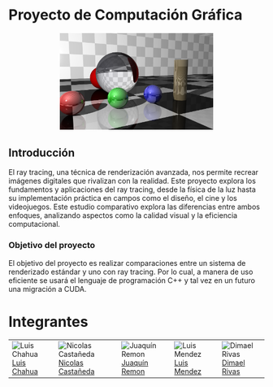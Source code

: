  # Proyecto de Computación Gráfica
  <p align="center">
  <img src="https://github.com/artrivas/ray-tracer/blob/main/images/caratula.png" width="60%">
  </p>
  
 ## Introducción
  
El ray tracing, una técnica de renderización avanzada, nos permite recrear imágenes digitales que rivalizan con la realidad. Este proyecto explora los fundamentos y aplicaciones del ray tracing, desde la física de la luz hasta su implementación práctica en campos como el diseño, el cine y los videojuegos. Este estudio comparativo explora las diferencias entre ambos enfoques, analizando aspectos como la calidad visual y la eficiencia computacional.

 ### Objetivo del proyecto
El objetivo del proyecto es realizar comparaciones entre un sistema de renderizado estándar y uno con ray tracing. Por lo cual, a manera de uso eficiente se usará el lenguaje de programación C++ y tal vez en un futuro una migración a CUDA.

# Integrantes
<table>
 <tr>
   <td>
     <img src="https://avatars.githubusercontent.com/u/153758498?v=4" alt="Luis Chahua" width="200"/>
     <br/>
     <a href="https://github.com/Lchahuas">Luis Chahua</a>
   </td>
   <td>
     <img src="https://avatars.githubusercontent.com/u/102196795?v=4" alt="Nicolas Castañeda" width="200"/>
     <br/>
     <a href="https://github.com/nicolas-castaneda">Nicolas Castañeda</a>
   </td>
   <td>
     <img src="https://avatars.githubusercontent.com/u/83974317?v=4" alt="Juaquín Remon" width="200"/>
     <br/>
     <a href="https://github.com/juaquin456">Juaquín Remon</a>
   </td>
    <td>
     <img src="https://avatars.githubusercontent.com/u/91269051?v=4" alt="Luis Mendez" width="200"/>
     <br/>
     <a href="https://github.com/LuisFern873">Luis Mendez</a>
   </td>
    <td>
     <img src="https://avatars.githubusercontent.com/u/88595171?v=4" alt="Dimael Rivas" width="200"/>
     <br/>
     <a href="https://github.com/artrivas">Dimael Rivas</a>
   </td>
 </tr>
</table>


